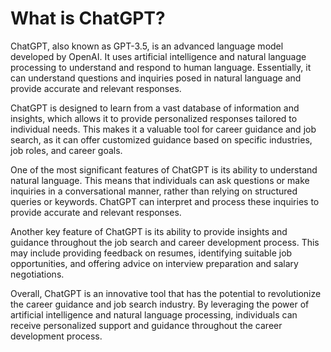 What is ChatGPT?
==================================================

ChatGPT, also known as GPT-3.5, is an advanced language model developed by OpenAI. It uses artificial intelligence and natural language processing to understand and respond to human language. Essentially, it can understand questions and inquiries posed in natural language and provide accurate and relevant responses.

ChatGPT is designed to learn from a vast database of information and insights, which allows it to provide personalized responses tailored to individual needs. This makes it a valuable tool for career guidance and job search, as it can offer customized guidance based on specific industries, job roles, and career goals.

One of the most significant features of ChatGPT is its ability to understand natural language. This means that individuals can ask questions or make inquiries in a conversational manner, rather than relying on structured queries or keywords. ChatGPT can interpret and process these inquiries to provide accurate and relevant responses.

Another key feature of ChatGPT is its ability to provide insights and guidance throughout the job search and career development process. This may include providing feedback on resumes, identifying suitable job opportunities, and offering advice on interview preparation and salary negotiations.

Overall, ChatGPT is an innovative tool that has the potential to revolutionize the career guidance and job search industry. By leveraging the power of artificial intelligence and natural language processing, individuals can receive personalized support and guidance throughout the career development process.
